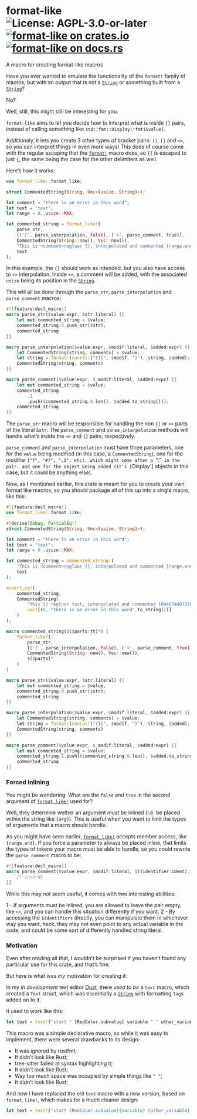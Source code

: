 # format-like ![License: AGPL-3.0-or-later](https://img.shields.io/badge/license-AGPL--3.0--or--later-blue) [![format-like on crates.io](https://img.shields.io/crates/v/format-like)](https://crates.io/crates/format-like) [![format-like on docs.rs](https://docs.rs/format-like/badge.svg)](https://docs.rs/format-like)

A macro for creating format-like macros

Have you ever wanted to emulate the functionality of the `format!`
family of macros, but with an output that is not a [`String`][__link0] or
something built from a [`String`][__link1]?

No?

Well, still, this might still be interesting for you.

`format-like` aims to let *you* decide how to interpret what is
inside `{}` pairs, instead of calling something like
`std::fmt::Display::fmt(&value)`.

Additionaly, it lets you create 3 other types of bracket pairs:
`()`, `[]` and `<>`, so you can interpret things in even more
ways! This does of course come with the regular escaping that the
[`format!`][__link2] macro does, so `{{` is escaped to just `{`, the same
being the case for the other delimiters as well.

Here’s how it works:

```rust
use format_like::format_like;

struct CommentedString(String, Vec<(usize, String)>);

let comment = "there is an error in this word";
let text = "text";
let range = 0..usize::MAX;

let commented_string = format_like!(
    parse_str,
    [('{', parse_interpolation, false), ('<', parse_comment, true)],
    CommentedString(String::new(), Vec::new()),
    "This is <comment>regluar {}, interpolated and commented {range.end}",
    text
);
```

In this example, the `{}` should work as intended, but you also
have access to `<>` interpolation. Inside `<>`, a comment will be
added, with the associated `usize` being its position in the
[`String`][__link3].

This will all be done through the `parse_str`,
`parse_interpolation` and `parse_comment` macros:

```rust
#![feature(decl_macro)]
macro parse_str($value:expr, $str:literal) {{
    let mut commented_string = $value;
    commented_string.0.push_str($str);
    commented_string
}}

macro parse_interpolation($value:expr, $modif:literal, $added:expr) {{
    let CommentedString(string, comments) = $value;
    let string = format!(concat!("{}{", $modif, "}"), string, $added);
    CommentedString(string, comments)
}}

macro parse_comment($value:expr, $_modif:literal, $added:expr) {{
    let mut commented_string = $value;
    commented_string
        .1
        .push((commented_string.0.len(), $added.to_string()));
    commented_string
}}
```

The `parse_str` macro will be responsible for handling the non
`{}` or `<>` parts of the literal `&str`. The `parse_comment` and
`parse_interpolation` methods will handle what’s inside the `<>`
and `{}` pairs, respectively.

`parse_comment` and `parse_interpolation` must have three
parameters, one for the `value` being modified (in this case, a
`CommentedString`), one for the modifier (`"?", "#?", ".3", etc), which might come after a `“:”` in the pair. and one for the object being added (it's [`Display\`\] objects in this case, but
it could be anything else).

Now, as I mentioned earlier, this crate is meant for you to create
*your own* format like macros, so you should package all of this
up into a single macro, like this:

```rust
#![feature(decl_macro)]
use format_like::format_like;

#[derive(Debug, PartialEq)]
struct CommentedString(String, Vec<(usize, String)>);

let comment = "there is an error in this word";
let text = "text";
let range = 0..usize::MAX;

let commented_string = commented_string!(
    "This is <comment>regluar {}, interpolated and commented {range.end}",
    text
);

assert_eq!(
    commented_string,
    CommentedString(
        "This is regluar text, interpolated and commented 18446744073709551615".to_string(),
        vec![(8, "there is an error in this word".to_string())]
    )
);

macro commented_string($($parts:tt)*) {
    format_like!(
        parse_str,
        [('{', parse_interpolation, false), ('<', parse_comment, true)],
        CommentedString(String::new(), Vec::new()),
        $($parts)*
    )
}

macro parse_str($value:expr, $str:literal) {{
    let mut commented_string = $value;
    commented_string.0.push_str($str);
    commented_string
}}

macro parse_interpolation($value:expr, $modif:literal, $added:expr) {{
    let CommentedString(string, comments) = $value;
    let string = format!(concat!("{}{", $modif, "}"), string, $added);
    CommentedString(string, comments)
}}

macro parse_comment($value:expr, $_modif:literal, $added:expr) {{
    let mut commented_string = $value;
    commented_string.1.push((commented_string.0.len(), $added.to_string()));
    commented_string
}}
```

### Forced inlining

You might be wondering: What are the `false` and `true` in the
second argument of [`format_like!`][__link4] used for?

Well, they determine wether an argument *must* be inlined (i.e. be
placed within the string like `{arg}`). This is useful when you
want to limit the types of arguments that a macro should handle.

As you might have seen earlier, [`format_like!`][__link5] accepts member
access, like `{range.end}`. If you force a parameter to always be
placed inline, that limits the types of tokens your macro must be
able to handle, so you could rewrite the `parse_comment` macro to
be:

```rust
#![feature(decl_macro)]
macro parse_comment($value:expr, $modif:literal, $($identifier:ident).*) {{
    // innards
}}
```

While this may not seem useful, it comes with two interesting
abilities:

1 - If arguments must be inlined, you are allowed to leave the
pair empty, like `<>`, and you can handle this situation
differently if you want.
2 - By accessing the `$identifiers` directly, you can manipulate
them in whichever way you want, heck, they may not even point to
any actual variable in the code, and could be some sort of
differently handled string literal.

### Motivation

Even after reading all that, I wouldn’t be surprised if you
haven’t found any particular use for this crate, and that’s fine.

But here is what was *my* motivation for creating it:

In my *in development* text editor [Duat][__link6], there *used to be* a
`text` macro, which created a `Text` struct, which was essentially
a [`String`][__link7] with formatting `Tag`s added on to it.

It used to work like this:

```rust
let text = text!("start " [RedColor.subvalue] variable " " other_variable " ");
```

This macro was a simple declarative macro, so while it was easy to
implement, there were several drawbacks to its design:

* It was ignored by rustfmt;
* It didn’t look like Rust;
* tree-sitter failed at syntax highlighting it;
* It didn’t look like Rust;
* Way too much space was occupied by simple things like `" "`;
* It didn’t look like Rust;

And now I have replaced the old `text` macro with a new version,
based on `format_like!`, which makes for a much cleaner design:

```rust
let text = text!("start [RedColor.subvalue]{variable} {other_variable} ");
```


 [__link0]: https://doc.rust-lang.org/stable/std/string/struct.String.html
 [__link1]: https://doc.rust-lang.org/stable/std/string/struct.String.html
 [__link2]: https://doc.rust-lang.org/stable/std/macro.format.html
 [__link3]: https://doc.rust-lang.org/stable/std/string/struct.String.html
 [__link4]: `format_like!`
 [__link5]: `format_like!`
 [__link6]: https://github.com/AhoyISki/duat
 [__link7]: https://doc.rust-lang.org/stable/std/string/struct.String.html
